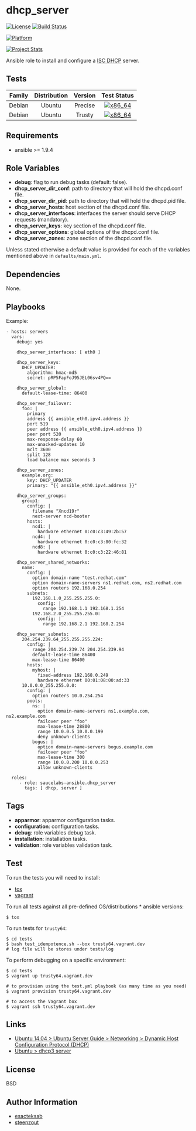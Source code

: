 # dhcp_server

[![License](https://img.shields.io/badge/license-New%20BSD-blue.svg?style=flat)](https://raw.githubusercontent.com/saucelabs-ansible/dhcp_server/master/LICENSE)
[![Build Status](https://travis-ci.org/saucelabs-ansible/dhcp_server.svg?branch=master)](https://travis-ci.org/saucelabs-ansible/dhcp_server)

[![Platform](http://img.shields.io/badge/platform-ubuntu-dd4814.svg?style=flat)](#)

[![Project Stats](https://www.openhub.net/p/saucelabs-ansible-dhcp_server/widgets/project_thin_badge.gif)](https://www.openhub.net/p/saucelabs-ansible-dhcp_server/)

Ansible role to install and configure a [ISC DHCP](http://www.isc.org/downloads/dhcp/) server.


## Tests

| Family | Distribution | Version | Test Status |
|:-:|:-:|:-:|:-:|
| Debian | Ubuntu  | Precise | [![x86_64](http://img.shields.io/badge/x86_64-passed-006400.svg?style=flat)](#) |
| Debian | Ubuntu  | Trusty  | [![x86_64](http://img.shields.io/badge/x86_64-passed-006400.svg?style=flat)](#) |


## Requirements

- ansible >= 1.9.4


## Role Variables

- **debug**: flag to run debug tasks (default: false).
- **dhcp_server_dir_conf**: path to directory that will hold the dhcpd.conf file.
- **dhcp_server_dir_pid**: path to directory that will hold the dhcpd.pid file.
- **dhcp_server_hosts**: host section of the dhcpd.conf file.
- **dhcp_server_interfaces**: interfaces the server should serve DHCP requests (mandatory).
- **dhcp_server_keys**: key section of the dhcpd.conf file.
- **dhcp_server_options**: global options of the dhcpd.conf file.
- **dhcp_server_zones**: zone section of the dhcpd.conf file.

Unless stated otherwise
a default value is provided for each of the variables mentioned above
in `defaults/main.yml`.


## Dependencies

None.


## Playbooks

Example:

    - hosts: servers
      vars:
        debug: yes
    
        dhcp_server_interfaces: [ eth0 ]

        dhcp_server_keys:
          DHCP_UPDATER:
            algorithm: hmac-md5
            secret: pRP5FapFoJ95JEL06sv4PQ==

        dhcp_server_global:
          default-lease-time: 86400

        dhcp_server_failover:
          foo: |
            primary
            address {{ ansible_eth0.ipv4.address }}
            port 519
            peer address {{ ansible_eth0.ipv4.address }}
            peer port 520
            max-response-delay 60
            max-unacked-updates 10
            mclt 3600
            split 128
            load balance max seconds 3

        dhcp_server_zones:
          example.org:
            key: DHCP_UPDATER
            primary: "{{ ansible_eth0.ipv4.address }}"

        dhcp_server_groups:
          group1:
            config: |
              filename "Xncd19r"
              next-server ncd-booter
            hosts:
              ncd1: |
                hardware ethernet 0:c0:c3:49:2b:57
              ncd4: |
                hardware ethernet 0:c0:c3:80:fc:32
              ncd8: |
                hardware ethernet 0:c0:c3:22:46:81

        dhcp_server_shared_networks:
          name:
            config: |
              option domain-name "test.redhat.com"
              option domain-name-servers ns1.redhat.com, ns2.redhat.com
              option routers 192.168.0.254
            subnets:
              192.168.1.0_255.255.255.0:
                config: |
                  range 192.168.1.1 192.168.1.254
              192.168.2.0_255.255.255.0:
                config: |
                  range 192.168.2.1 192.168.2.254

        dhcp_server_subnets:
          204.254.239.64_255.255.255.224:
            config: |
              range 204.254.239.74 204.254.239.94
              default-lease-time 86400
              max-lease-time 86400
            hosts:
              myhost: |
                fixed-address 192.168.0.249
                hardware ethernet 00:01:08:00:ad:33
          10.0.0.0_255.255.0.0:
            config: |
              option routers 10.0.254.254
            pools:
              ns: |
                option domain-name-servers ns1.example.com, ns2.example.com
                failover peer "foo"
                max-lease-time 28800
                range 10.0.0.5 10.0.0.199
                deny unknown-clients
              bogus: |
                option domain-name-servers bogus.example.com
                failover peer "foo"
                max-lease-time 300
                range 10.0.0.200 10.0.0.253
                allow unknown-clients

      roles:
         - role: saucelabs-ansible.dhcp_server
           tags: [ dhcp, server ]


## Tags

- **apparmor**: apparmor configuration tasks.
- **configuration**: configuration tasks.
- **debug**: role variables debug task.
- **installation**: installation tasks.
- **validation**: role variables validation task.


## Test

To run the tests you will need to install:

- [tox](https://tox.readthedocs.org/)
- [vagrant](https://www.vagrantup.com/)

To run all tests against all pre-defined OS/distributions * ansible versions:

```
$ tox
```

To run tests for `trusty64`:

```
$ cd tests
$ bash test_idempotence.sh --box trusty64.vagrant.dev
# log file will be stores under tests/log
```

To perform debugging on a specific environment:

```
$ cd tests
$ vagrant up trusty64.vagrant.dev

# to provision using the test.yml playbook (as many time as you need)
$ vagrant provision trusty64.vagrant.dev

# to access the Vagrant box
$ vagrant ssh trusty64.vagrant.dev
```


## Links

- [Ubuntu 14.04 > Ubuntu Server Guide > Networking > Dynamic Host Configuration Protocol (DHCP)](https://help.ubuntu.com/lts/serverguide/dhcp.html)
- [Ubuntu > dhcp3 server](https://help.ubuntu.com/community/dhcp3-server)


## License

BSD


## Author Information

- [esacteksab](https://github.com/esacteksab/)
- [steenzout](https://github.com/steenzout/)
